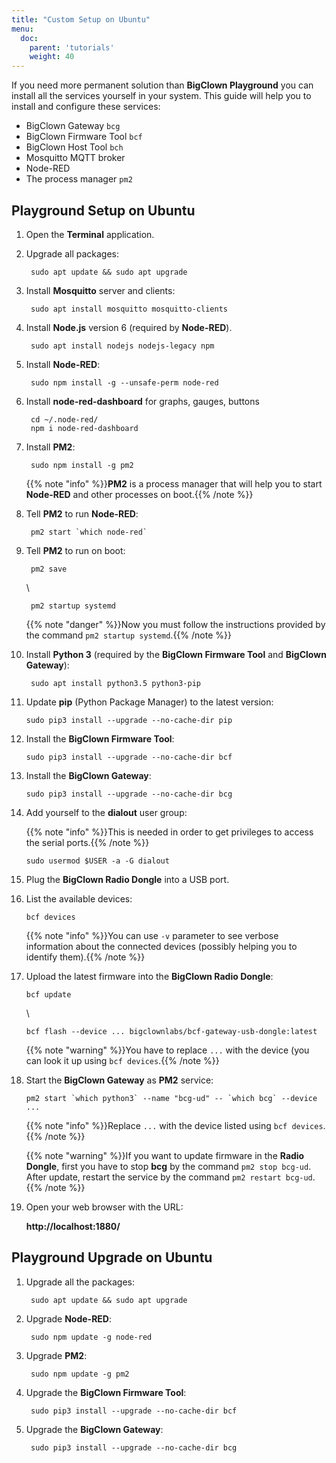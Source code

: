 ```yaml
---
title: "Custom Setup on Ubuntu"
menu:
  doc:
    parent: 'tutorials'
    weight: 40
---
```


If you need more permanent solution than **BigClown Playground** you can install all the services yourself in your system. This guide will help you to install and configure these services:

* BigClown Gateway `bcg`
* BigClown Firmware Tool `bcf`
* BigClown Host Tool `bch`
* Mosquitto MQTT broker
* Node-RED
* The process manager `pm2`

## Playground Setup on Ubuntu

1. Open the **Terminal** application.

2. Upgrade all packages:

        sudo apt update && sudo apt upgrade

3. Install **Mosquitto** server and clients:

        sudo apt install mosquitto mosquitto-clients

4. Install **Node.js** version 6 (required by **Node-RED**).

        sudo apt install nodejs nodejs-legacy npm

5. Install **Node-RED**:

        sudo npm install -g --unsafe-perm node-red

5. Install **node-red-dashboard** for graphs, gauges, buttons

        cd ~/.node-red/
        npm i node-red-dashboard

6. Install **PM2**:

        sudo npm install -g pm2

    {{% note "info" %}}**PM2** is a process manager that will help you to start **Node-RED** and other processes on boot.{{% /note %}}

7. Tell **PM2** to run **Node-RED**:

        pm2 start `which node-red`

8. Tell **PM2** to run on boot:

        pm2 save
    \

        pm2 startup systemd

    {{% note "danger" %}}Now you must follow the instructions provided by the command `pm2 startup systemd`.{{% /note %}}

9. Install **Python 3** (required by the **BigClown Firmware Tool** and **BigClown Gateway**):

        sudo apt install python3.5 python3-pip

10. Update **pip** (Python Package Manager) to the latest version:

        sudo pip3 install --upgrade --no-cache-dir pip

11. Install the **BigClown Firmware Tool**:

        sudo pip3 install --upgrade --no-cache-dir bcf

12. Install the **BigClown Gateway**:

        sudo pip3 install --upgrade --no-cache-dir bcg

13. Add yourself to the **dialout** user group:

    {{% note "info" %}}This is needed in order to get privileges to access the serial ports.{{% /note %}}

        sudo usermod $USER -a -G dialout

14. Plug the **BigClown Radio Dongle** into a USB port.

15. List the available devices:

        bcf devices

    {{% note "info" %}}You can use `-v` parameter to see verbose information about the connected devices (possibly helping you to identify them).{{% /note %}}

16. Upload the latest firmware into the **BigClown Radio Dongle**:

        bcf update
    \

        bcf flash --device ... bigclownlabs/bcf-gateway-usb-dongle:latest

    {{% note "warning" %}}You have to replace `...` with the device (you can look it up using `bcf devices`.{{% /note %}}

17. Start the **BigClown Gateway** as **PM2** service:

        pm2 start `which python3` --name "bcg-ud" -- `which bcg` --device ...

    {{% note "info" %}}Replace `...` with the device listed using `bcf devices`.{{% /note %}}

    {{% note "warning" %}}If you want to update firmware in the **Radio Dongle**, first you have to stop **bcg** by the command `pm2 stop bcg-ud`. After update, restart the service by the command `pm2 restart bcg-ud`.{{% /note %}}

18. Open your web browser with the URL:

    **http://localhost:1880/**


## Playground Upgrade on Ubuntu

1. Upgrade all the packages:

        sudo apt update && sudo apt upgrade

2. Upgrade **Node-RED**:

        sudo npm update -g node-red

3. Upgrade **PM2**:

        sudo npm update -g pm2

4. Upgrade the **BigClown Firmware Tool**:

        sudo pip3 install --upgrade --no-cache-dir bcf

5. Upgrade the **BigClown Gateway**:

        sudo pip3 install --upgrade --no-cache-dir bcg
